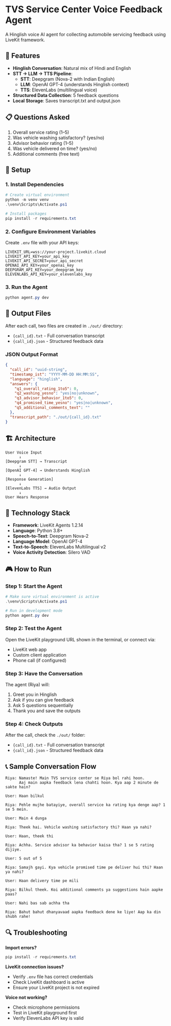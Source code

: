 # TVS Service Center Voice Feedback Agent

A Hinglish voice AI agent for collecting automobile servicing feedback using LiveKit framework.

## 🎯 Features

- **Hinglish Conversation**: Natural mix of Hindi and English
- **STT → LLM → TTS Pipeline**:
  - **STT**: Deepgram (Nova-2 with Indian English)
  - **LLM**: OpenAI GPT-4 (understands Hinglish context)
  - **TTS**: ElevenLabs (multilingual voice)
- **Structured Data Collection**: 5 feedback questions
- **Local Storage**: Saves transcript.txt and output.json

## 📋 Questions Asked

1. Overall service rating (1–5)
2. Was vehicle washing satisfactory? (yes/no)
3. Advisor behavior rating (1–5)
4. Was vehicle delivered on time? (yes/no)
5. Additional comments (free text)

## 🚀 Setup

### 1. Install Dependencies

```powershell
# Create virtual environment
python -m venv venv
.\venv\Scripts\Activate.ps1

# Install packages
pip install -r requirements.txt
```

### 2. Configure Environment Variables

Create `.env` file with your API keys:

```env
LIVEKIT_URL=wss://your-project.livekit.cloud
LIVEKIT_API_KEY=your_api_key
LIVEKIT_API_SECRET=your_api_secret
OPENAI_API_KEY=your_openai_key
DEEPGRAM_API_KEY=your_deepgram_key
ELEVENLABS_API_KEY=your_elevenlabs_key
```

### 3. Run the Agent

```powershell
python agent.py dev
```

## 📁 Output Files

After each call, two files are created in `./out/` directory:

- `{call_id}.txt` - Full conversation transcript
- `{call_id}.json` - Structured feedback data

### JSON Output Format

```json
{
  "call_id": "uuid-string",
  "timestamp_ist": "YYYY-MM-DD HH:MM:SS",
  "language": "hinglish",
  "answers": {
    "q1_overall_rating_1to5": 0,
    "q2_washing_yesno": "yes|no|unknown",
    "q3_advisor_behavior_1to5": 0,
    "q4_promised_time_yesno": "yes|no|unknown",
    "q5_additional_comments_text": ""
  },
  "transcript_path": "./out/{call_id}.txt"
}
```

## 🏗️ Architecture

```
User Voice Input
      ↓
[Deepgram STT] → Transcript
      ↓
[OpenAI GPT-4] → Understands Hinglish
      ↓
[Response Generation]
      ↓
[ElevenLabs TTS] → Audio Output
      ↓
User Hears Response
```

## 🔧 Technology Stack

- **Framework**: LiveKit Agents 1.2.14
- **Language**: Python 3.8+
- **Speech-to-Text**: Deepgram Nova-2
- **Language Model**: OpenAI GPT-4
- **Text-to-Speech**: ElevenLabs Multilingual v2
- **Voice Activity Detection**: Silero VAD

## 🎮 How to Run

### Step 1: Start the Agent

```powershell
# Make sure virtual environment is active
.\venv\Scripts\Activate.ps1

# Run in development mode
python agent.py dev
```

### Step 2: Test the Agent

Open the LiveKit playground URL shown in the terminal, or connect via:
- LiveKit web app
- Custom client application
- Phone call (if configured)

### Step 3: Have the Conversation

The agent (Riya) will:
1. Greet you in Hinglish
2. Ask if you can give feedback
3. Ask 5 questions sequentially
4. Thank you and save the outputs

### Step 4: Check Outputs

After the call, check the `./out/` folder:
- `{call_id}.txt` - Full conversation transcript
- `{call_id}.json` - Structured feedback data

## 📞 Sample Conversation Flow

```
Riya: Namaste! Main TVS service center se Riya bol rahi hoon. 
      Aaj main aapka feedback lena chahti hoon. Kya aap 2 minute de sakte hain?

User: Haan bilkul

Riya: Pehle mujhe batayiye, overall service ka rating kya denge aap? 1 se 5 mein.

User: Main 4 dunga

Riya: Theek hai. Vehicle washing satisfactory thi? Haan ya nahi?

User: Haan, theek thi

Riya: Achha. Service advisor ka behavior kaisa tha? 1 se 5 rating dijiye.

User: 5 out of 5

Riya: Samajh gayi. Kya vehicle promised time pe deliver hui thi? Haan ya nahi?

User: Haan delivery time pe mili

Riya: Bilkul theek. Koi additional comments ya suggestions hain aapke paas?

User: Nahi bas sab achha tha

Riya: Bahut bahut dhanyavaad aapka feedback dene ke liye! Aap ka din shubh rahe!
```

## 🔍 Troubleshooting

**Import errors?**
```powershell
pip install -r requirements.txt
```

**LiveKit connection issues?**
- Verify `.env` file has correct credentials
- Check LiveKit dashboard is active
- Ensure your LiveKit project is not expired

**Voice not working?**
- Check microphone permissions
- Test in LiveKit playground first
- Verify ElevenLabs API key is valid
